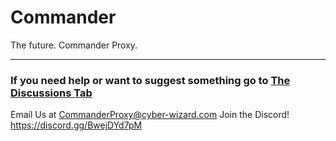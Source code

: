 # Commander
The future. Commander Proxy.
***
### If you need help or want to suggest something go to [The Discussions Tab](https://github.com/Command-Enterprises/Commander/discussions)
Email Us at CommanderProxy@cyber-wizard.com
Join the Discord! https://discord.gg/BwejDYd7pM

